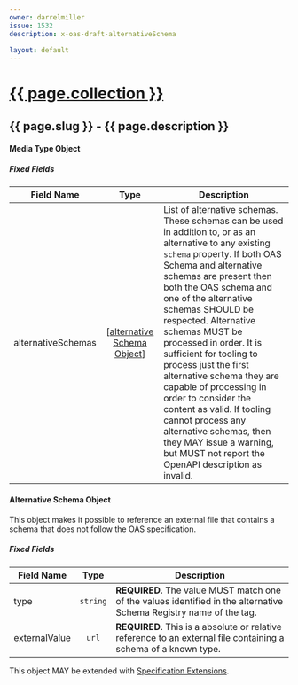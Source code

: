 ```yaml
---
owner: darrelmiller
issue: 1532
description: x-oas-draft-alternativeSchema

layout: default
---
```


# <a href="..">{{ page.collection }}</a>

## {{ page.slug }} - {{ page.description }}

#### <a name="mediaTypeObject"></a>Media Type Object


##### Fixed Fields

Field Name | Type | Description
---|:---:|---
<a name="alternativeSchemas"></a>alternativeSchemas | [[alternative Schema Object](#alternativeSchemaObject)] | List of alternative schemas.  These schemas can be used in addition to, or as an alternative to any existing `schema` property. If both OAS Schema and alternative schemas are present then both the OAS schema and one of the alternative schemas SHOULD be respected.  Alternative schemas MUST be processed in order.  It is sufficient for tooling to process just the first alternative schema they are capable of processing in order to consider the content as valid. If tooling cannot process any alternative schemas, then they MAY issue a warning, but MUST not report the OpenAPI description as invalid.

#### <a name="alternateSchemaObject"></a>Alternative Schema Object

This object makes it possible to reference an external file that contains a schema that does not follow the OAS specification. 

##### Fixed Fields

| Field Name | Type | Description |
|---|:---:|---|
<a name="alternativeSchemaType"></a>type | `string` | **REQUIRED**. The value MUST match one of the values identified in the alternative Schema Registry name of the tag.
<a name="alternativeSchemaExternalValue"></a>externalValue | `url` | **REQUIRED**.  This is a absolute or relative reference to an external file containing a schema of a known type.

This object MAY be extended with [Specification Extensions](#specificationExtensions).
